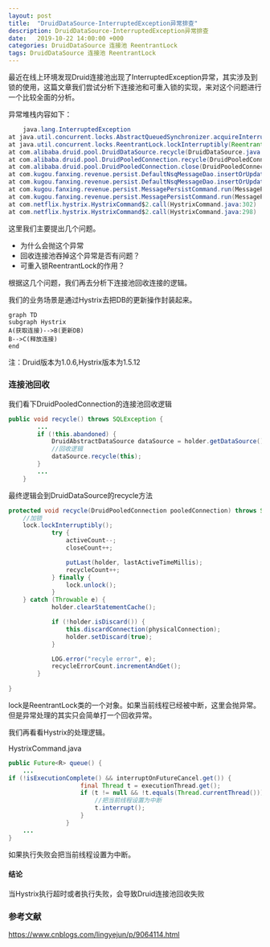 ```yaml
---
layout: post
title:  "DruidDataSource-InterruptedException异常排查"
description: DruidDataSource-InterruptedException异常排查
date:   2019-10-22 14:00:00 +000
categories: DruidDataSource 连接池 ReentrantLock
tags: DruidDataSource 连接池 ReentrantLock
---
```


 最近在线上环境发现Druid连接池出现了InterruptedException异常，其实涉及到锁的使用，这篇文章我们尝试分析下连接池和可重入锁的实现，来对这个问题进行一个比较全面的分析。

异常堆栈内容如下：

```java
	java.lang.InterruptedException
at java.util.concurrent.locks.AbstractQueuedSynchronizer.acquireInterruptibly(AbstractQueuedSynchronizer.java:1220)
at java.util.concurrent.locks.ReentrantLock.lockInterruptibly(ReentrantLock.java:335)
at com.alibaba.druid.pool.DruidDataSource.recycle(DruidDataSource.java:1281)
at com.alibaba.druid.pool.DruidPooledConnection.recycle(DruidPooledConnection.java:297)
at com.alibaba.druid.pool.DruidPooledConnection.close(DruidPooledConnection.java:247)
at com.kugou.fanxing.revenue.persist.DefaultNsqMessageDao.insertOrUpdateByMessageIdAndAppId(DefaultNsqMessageDao.java:98)
at com.kugou.fanxing.revenue.persist.DefaultNsqMessageDao.insertOrUpdateByMessageIdAndAppId(DefaultNsqMessageDao.java:31)
at com.kugou.fanxing.revenue.persist.MessagePersistCommand.run(MessagePersistCommand.java:40)
at com.kugou.fanxing.revenue.persist.MessagePersistCommand.run(MessagePersistCommand.java:15)
at com.netflix.hystrix.HystrixCommand$2.call(HystrixCommand.java:302)
at com.netflix.hystrix.HystrixCommand$2.call(HystrixCommand.java:298)
```

这里我们主要提出几个问题。

- 为什么会抛这个异常
- 回收连接池吞掉这个异常是否有问题？
- 可重入锁ReentrantLock的作用？

根据这几个问题，我们再去分析下连接池回收连接的逻辑。

我们的业务场景是通过Hystrix去把DB的更新操作封装起来。

```mermaid
graph TD
subgraph Hystrix
A(获取连接)-->B(更新DB)
B-->C(释放连接)
end
```

注：Druid版本为1.0.6,Hystrix版本为1.5.12

### 连接池回收

我们看下DruidPooledConnection的连接池回收逻辑

```java
public void recycle() throws SQLException {
        ...
        if (!this.abandoned) {
            DruidAbstractDataSource dataSource = holder.getDataSource();
            //回收逻辑
            dataSource.recycle(this);
        }
        ...
    }
```

最终逻辑会到DruidDataSource的recycle方法

```java
protected void recycle(DruidPooledConnection pooledConnection) throws SQLException {
    //加锁
    lock.lockInterruptibly();
            try {
                activeCount--;
                closeCount++;

                putLast(holder, lastActiveTimeMillis);
                recycleCount++;
            } finally {
                lock.unlock();
            }
    } catch (Throwable e) {
            holder.clearStatementCache();

            if (!holder.isDiscard()) {
                this.discardConnection(physicalConnection);
                holder.setDiscard(true);
            }

            LOG.error("recyle error", e);
            recycleErrorCount.incrementAndGet();
        }
        
}
```

lock是ReentrantLock类的一个对象。如果当前线程已经被中断，这里会抛异常。但是异常处理的其实只会简单打一个回收异常。

我们再看看Hystrix的处理逻辑。

HystrixCommand.java

```java
public Future<R> queue() {
    ...
if (!isExecutionComplete() && interruptOnFutureCancel.get()) {
                    final Thread t = executionThread.get();
                    if (t != null && !t.equals(Thread.currentThread())) {
                        //把当前线程设置为中断
                        t.interrupt();
                    }
                }
    ...
}
```

如果执行失败会把当前线程设置为中断。

#### 结论

当Hystrix执行超时或者执行失败，会导致Druid连接池回收失败

### 参考文献

https://www.cnblogs.com/lingyejun/p/9064114.html

